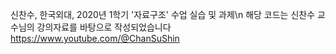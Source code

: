 신찬수, 한국외대, 2020년 1학기 '자료구조' 수업 실습 및 과제\n
해당 코드는 신찬수 교수님의 강의자료를 바탕으로 작성되었습니다
https://www.youtube.com/@ChanSuShin
